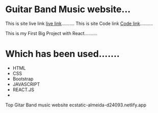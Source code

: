 # Guitar Band Music website...

This is site live link [ live link](https://upbeat-jepsen-825a61.netlify.app/)..........
This is site Code link [ Code link](https://github.com/ProgrammingHeroWC4/review-website-utpal641)..........

This is my First Big Project with React..........

# Which has been used.......


- HTML
- CSS
- Bootstrap
- JAVASCRIPT
- REACT.JS
- 
Top Gitar Band music website
ecstatic-almeida-d24093.netlify.app